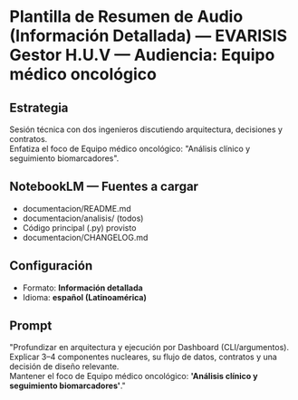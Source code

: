 # Plantilla de Resumen de Audio (Información Detallada) — EVARISIS Gestor H.U.V — Audiencia: Equipo médico oncológico

## Estrategia
Sesión técnica con dos ingenieros discutiendo arquitectura, decisiones y contratos.  
Enfatiza el foco de Equipo médico oncológico: "Análisis clínico y seguimiento biomarcadores".

## NotebookLM — Fuentes a cargar
- documentacion/README.md
- documentacion/analisis/ (todos)
- Código principal (.py) provisto
- documentacion/CHANGELOG.md

## Configuración
- Formato: **Información detallada**
- Idioma: **español (Latinoamérica)**

## Prompt
"Profundizar en arquitectura y ejecución por Dashboard (CLI/argumentos).  
Explicar 3–4 componentes nucleares, su flujo de datos, contratos y una decisión de diseño relevante.  
Mantener el foco de Equipo médico oncológico: **'Análisis clínico y seguimiento biomarcadores'**."
